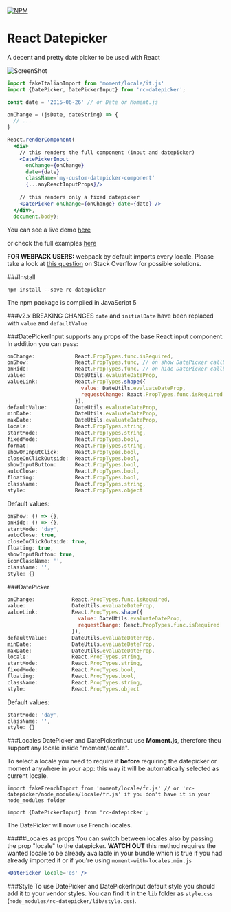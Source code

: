 [![NPM](https://nodei.co/npm/rc-datepicker.png?downloads=true&downloadRank=true&stars=true)](https://nodei.co/npm/rc-datepicker/)

# React Datepicker
A decent and pretty date picker to be used with React

![ScreenShot](http://s2.postimg.org/p0ih1vfx5/Screen_Shot_2015_07_02_at_13_05_55.png)

```jsx
import fakeItalianImport from 'moment/locale/it.js'
import {DatePicker, DatePickerInput} from 'rc-datepicker';

const date = '2015-06-26' // or Date or Moment.js

onChange = (jsDate, dateString) => {
  // ...
}

React.renderComponent(
  <div>
    // this renders the full component (input and datepicker)
    <DatePickerInput
      onChange={onChange}
      date={date}
      className='my-custom-datepicker-component'
      {...anyReactInputProps}/>
    
    // this renders only a fixed datepicker
    <DatePicker onChange={onChange} date={date} />
  </div>,
  document.body);
```

You can see a live demo [here](https://cdn.rawgit.com/buildo/react-semantic-datepicker/master/examples/index.html)

or check the full examples [here](https://github.com/buildo/react-semantic-datepicker/tree/master/examples)

**FOR WEBPACK USERS:** webpack by default imports every locale. Please take a look at [this question](http://stackoverflow.com/questions/25384360/how-to-prevent-moment-js-from-loading-locales-with-webpack) on Stack Overflow for possible solutions.

###Install
```
npm install --save rc-datepicker
```
The npm package is compiled in JavaScript 5

###v2.x BREAKING CHANGES
```date``` and ```initialDate``` have been replaced with ```value``` and ```defaultValue```

###DatePickerInput
supports any props of the base React input component. In addition you can pass:
```jsx
onChange:             React.PropTypes.func.isRequired,
onShow:               React.PropTypes.func, // on show DatePicker callback
onHide:               React.PropTypes.func, // on hide DatePicker callback
value:                DateUtils.evaluateDateProp,
valueLink:            React.PropTypes.shape({
                        value: DateUtils.evaluateDateProp,
                        requestChange: React.PropTypes.func.isRequired
                      }),
defaultValue:         DateUtils.evaluateDateProp,
minDate:              DateUtils.evaluateDateProp,
maxDate:              DateUtils.evaluateDateProp,
locale:               React.PropTypes.string,
startMode:            React.PropTypes.string,
fixedMode:            React.PropTypes.bool,
format:               React.PropTypes.string,
showOnInputClick:     React.PropTypes.bool,
closeOnClickOutside:  React.PropTypes.bool,
showInputButton:      React.PropTypes.bool,
autoClose:            React.PropTypes.bool,
floating:             React.PropTypes.bool,
className:            React.PropTypes.string,
style:                React.PropTypes.object
```
Default values:
```jsx
onShow: () => {},
onHide: () => {},
startMode: 'day',
autoClose: true,
closeOnClickOutside: true,
floating: true,
showInputButton: true,
iconClassName: '',
className: '',
style: {}
```

###DatePicker
```jsx
onChange:            React.PropTypes.func.isRequired,
value:               DateUtils.evaluateDateProp,
valueLink:           React.PropTypes.shape({
                       value: DateUtils.evaluateDateProp,
                       requestChange: React.PropTypes.func.isRequired
                     }),
defaultValue:        DateUtils.evaluateDateProp,
minDate:             DateUtils.evaluateDateProp,
maxDate:             DateUtils.evaluateDateProp,
locale:              React.PropTypes.string,
startMode:           React.PropTypes.string,
fixedMode:           React.PropTypes.bool,
floating:            React.PropTypes.bool,
className:           React.PropTypes.string,
style:               React.PropTypes.object
```
Default values:
```jsx
startMode: 'day',
className: '',
style: {}
```

###Locales
DatePicker and DatePickerInput use **Moment.js**, therefore theu support any locale inside "moment/locale".

To select a locale you need to require it **before** requiring the datepicker or moment anywhere in your app: this way it will be automatically selected as current locale.
```
import fakeFrenchImport from 'moment/locale/fr.js' // or 'rc-datepicker/node_modules/locale/fr.js' if you don't have it in your node_modules folder

import {DatePickerInput} from 'rc-datepicker';
```
The DatePicker will now use French locales.

#####Locales as props
You can switch between locales also by passing the prop "locale" to the datepicker. **WATCH OUT** this method requires the wanted locale to be already available in your bundle which is true if you had already imported it or if you're using ```moment-with-locales.min.js```

```jsx
<DatePicker locale='es' />
```

###Style
To use DatePicker and DatePickerInput default style you should add it to your vendor styles.
You can find it in the ```lib``` folder as ```style.css``` (```node_modules/rc-datepicker/lib/style.css```).





